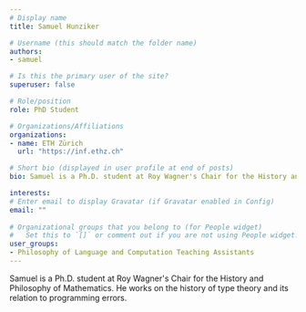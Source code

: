 ```yaml
---
# Display name
title: Samuel Hunziker

# Username (this should match the folder name)
authors:
- samuel

# Is this the primary user of the site?
superuser: false

# Role/position
role: PhD Student

# Organizations/Affiliations
organizations:
- name: ETH Zürich
  url: "https://inf.ethz.ch"

# Short bio (displayed in user profile at end of posts)
bio: Samuel is a Ph.D. student at Roy Wagner's Chair for the History and Philosophy of Mathematics. He works on the history of type theory and its relation to programming errors.

interests:
# Enter email to display Gravatar (if Gravatar enabled in Config)
email: ""
  
# Organizational groups that you belong to (for People widget)
#   Set this to `[]` or comment out if you are not using People widget.  
user_groups:
- Philosophy of Language and Computation Teaching Assistants
---
```


Samuel is a Ph.D. student at Roy Wagner's Chair for the History and Philosophy of Mathematics. He works on the history of type theory and its relation to programming errors.